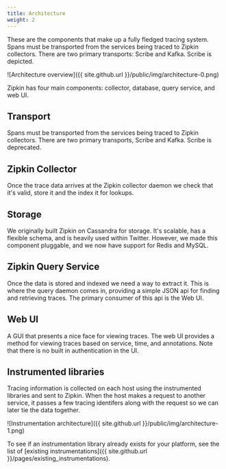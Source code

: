 ```yaml
---
title: Architecture
weight: 2
---
```



These are the components that make up a fully fledged tracing system. Spans must be transported from the services being traced to Zipkin collectors. There are two primary transports: Scribe and Kafka. Scribe is depicted.

![Architecture overview]({{ site.github.url }}/public/img/architecture-0.png)

Zipkin has four main components: collector, database, query service, and web UI.

Transport
---------

Spans must be transported from the services being traced to Zipkin collectors.
There are two primary transports, Scribe and Kafka. Scribe is deprecated.

Zipkin Collector
----------------

Once the trace data arrives at the Zipkin collector daemon we check that it's
valid, store it and the index it for lookups.

Storage
-------

We originally built Zipkin on Cassandra for storage. It's scalable, has a
flexible schema, and is heavily used within Twitter. However, we made this
component pluggable, and we now have support for Redis and MySQL.

Zipkin Query Service
--------------------

Once the data is stored and indexed we need a way to extract it. This is where
the query daemon comes in, providing a simple JSON api for finding and retrieving
traces. The primary consumer of this api is the Web UI.

Web UI
------

A GUI that presents a nice face for viewing traces. The web UI provides a
method for viewing traces based on service, time, and  annotations. Note
that there is no built in authentication in the UI.

Instrumented libraries
----------------------

Tracing information is collected on each host using the instrumented libraries
and sent to Zipkin. When the host makes a request to another service, it passes
a few tracing identifers along with the request so we can later tie the data
together.

![Instrumentation architecture]({{ site.github.url }}/public/img/architecture-1.png)

To see if an instrumentation library already exists for your platform, see the
list of [existing instrumentations]({{ site.github.url
}}/pages/existing_instrumentations).
